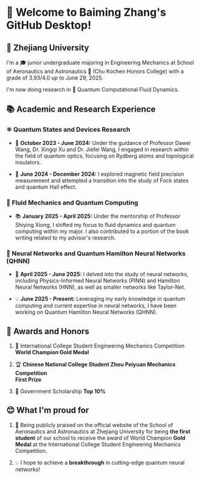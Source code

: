 # 🚀 Welcome to Baiming Zhang's GitHub Desktop!

## 🏫 Zhejiang University

I'm a 🎓 junior undergraduate majoring in Engineering Mechanics at School of Aeronautics and Astronautics 🚀 (Chu Kochen Honors College) with a grade of 3.93/4.0 up to June 29, 2025.

I'm now doing research in 🔬 Quantum Computational Fluid Dynamics.

## 📚 Academic and Research Experience

### ⚛️ Quantum States and Devices Research

- 🌟 **October 2023 - June 2024:** 
  Under the guidance of Professor Dawei Wang, Dr. Xingqi Xu and Dr. Jiefei Wang, I engaged in research within the field of quantum optics, focusing on Rydberg atoms and topological insulators.

- 🧲 **June 2024 - December 2024:** 
  I explored magnetic field precision measurement and attempted a transition into the study of Fock states and quantum Hall effect.

### 🌊 Fluid Mechanics and Quantum Computing
- 📚 **January 2025 - April 2025:** 
  Under the mentorship of Professor Shiying Xiong, I shifted my focus to fluid dynamics and quantum computing within my major. I also contributed to a portion of the book writing related to my advisor's research.

### 🧠 Neural Networks and Quantum Hamilton Neural Networks (QHNN)
- 🤖 **April 2025 - June 2025:** 
  I delved into the study of neural networks, including Physics-Informed Neural Networks (PINN) and Hamilton Neural Networks (HNN), as well as smaller networks like Taylor-Net.

- 💡 **June 2025 - Present:** 
  Leveraging my early knowledge in quantum computing and current expertise in neural networks, I have been working on Quantum Hamilton Neural Networks (QHNN).

## 🏅 Awards and Honors

1. 🥇 International College Student Engineering Mechanics Competition  
   **World Champion Gold Medal**

2. 🏆 **Chinese National College Student Zhou Peiyuan Mechanics Competition**  
   **First Prize**

3. 📜 Government Scholarship
   **Top 10%**

## 😊 What I'm proud for

1. 🎉 Being publicly praised on the official website of the School of Aeronautics and Astronautics at Zhejiang University for being **the first student** of our school to receive the award of World Champion **Gold Medal** at the International College Student Engineering Mechanics Competition.

2. 💡 I hope to achieve a **breakthrough** in cutting-edge quantum neural networks!